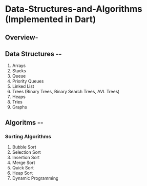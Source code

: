 # Data-Structures-and-Algorithms (Implemented in Dart)
## Overview-

## Data Structures --
1. Arrays
2. Stacks
3. Queue
4. Priority Queues
5. Linked List
6. Trees (Binary Trees, Binary Search Trees, AVL Trees)
7. Heaps 
8. Tries
9. Graphs

## Algoritms --
### Sorting Algorithms
1. Bubble Sort 
2. Selection Sort 
3. Insertion Sort
4. Merge Sort
5. Quick Sort
6. Heap Sort
7. Dynamic Programming 


